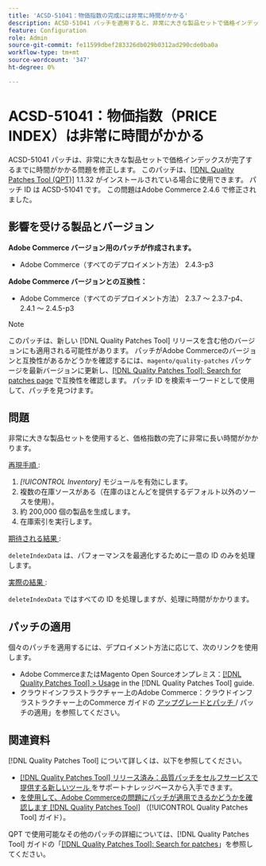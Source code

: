 ```yaml
---
title: 'ACSD-51041：物価指数の完成には非常に時間がかかる'
description: ACSD-51041 パッチを適用すると、非常に大きな製品セットで価格インデックスが完成するまでに時間がかかるAdobe Commerceの問題を修正できます。
feature: Configuration
role: Admin
source-git-commit: fe11599dbef283326db029b0312ad290cde0ba0a
workflow-type: tm+mt
source-wordcount: '347'
ht-degree: 0%

---
```


# ACSD-51041：物価指数（PRICE INDEX）は非常に時間がかかる

ACSD-51041 パッチは、非常に大きな製品セットで価格インデックスが完了するまでに時間がかかる問題を修正します。 このパッチは、[[!DNL Quality Patches Tool (QPT)]](https://experienceleague.adobe.com/ja/docs/commerce-knowledge-base/kb/announcements/commerce-announcements/magento-quality-patches-released-new-tool-to-self-serve-quality-patches) 1.1.32 がインストールされている場合に使用できます。 パッチ ID は ACSD-51041 です。 この問題はAdobe Commerce 2.4.6 で修正されました。

## 影響を受ける製品とバージョン

**Adobe Commerce バージョン用のパッチが作成されます。**

* Adobe Commerce（すべてのデプロイメント方法） 2.4.3-p3

**Adobe Commerce バージョンとの互換性：**

* Adobe Commerce（すべてのデプロイメント方法） 2.3.7 ～ 2.3.7-p4、2.4.1 ～ 2.4.5-p3

>[!NOTE]
>
>このパッチは、新しい [!DNL Quality Patches Tool] リリースを含む他のバージョンにも適用される可能性があります。 パッチがAdobe Commerceのバージョンと互換性があるかどうかを確認するには、`magento/quality-patches` パッケージを最新バージョンに更新し、[[!DNL Quality Patches Tool]: Search for patches page](https://experienceleague.adobe.com/tools/commerce-quality-patches/index.html?lang=ja) で互換性を確認します。 パッチ ID を検索キーワードとして使用して、パッチを見つけます。

## 問題

非常に大きな製品セットを使用すると、価格指数の完了に非常に長い時間がかかります。

<u> 再現手順 </u>:

1. *[!UICONTROL Inventory]* モジュールを有効にします。
1. 複数の在庫ソースがある（在庫のほとんどを提供するデフォルト以外のソースを使用）。
1. 約 200,000 個の製品を生成します。
1. 在庫索引を実行します。

<u> 期待される結果 </u>:

`deleteIndexData` は、パフォーマンスを最適化するために一意の ID のみを処理します。

<u> 実際の結果 </u>:

`deleteIndexData` ではすべての ID を処理しますが、処理に時間がかかります。

## パッチの適用

個々のパッチを適用するには、デプロイメント方法に応じて、次のリンクを使用します。

* Adobe CommerceまたはMagento Open Sourceオンプレミス：[[!DNL Quality Patches Tool] > Usage](/help/tools/quality-patches-tool/usage.md) in the [!DNL Quality Patches Tool] guide.
* クラウドインフラストラクチャー上のAdobe Commerce：クラウドインフラストラクチャー上のCommerce ガイドの [ アップグレードとパッチ ](https://experienceleague.adobe.com/docs/commerce-cloud-service/user-guide/develop/upgrade/apply-patches.html?lang=ja)/ パッチの適用」を参照してください。

## 関連資料

[!DNL Quality Patches Tool] について詳しくは、以下を参照してください。

* [[!DNL Quality Patches Tool]  リリース済み：品質パッチをセルフサービスで提供する新しいツール ](https://experienceleague.adobe.com/ja/docs/commerce-knowledge-base/kb/announcements/commerce-announcements/magento-quality-patches-released-new-tool-to-self-serve-quality-patches) をサポートナレッジベースから入手できます。
* [ を使用して、Adobe Commerceの問題にパッチが適用できるかどうかを確認します  [!DNL Quality Patches Tool]](/help/tools/quality-patches-tool/patches-available-in-qpt/check-patch-for-magento-issue-with-magento-quality-patches.md) （[!UICONTROL Quality Patches Tool] ガイド）。


QPT で使用可能なその他のパッチの詳細については、[!DNL Quality Patches Tool] ガイドの「[[!DNL Quality Patches Tool]: Search for patches](https://experienceleague.adobe.com/tools/commerce-quality-patches/index.html?lang=ja)」を参照してください。
